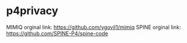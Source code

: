 # p4privacy

MIMIQ orginal link: https://github.com/ygovil1/mimiq
SPINE orginal link: https://github.com/SPINE-P4/spine-code
